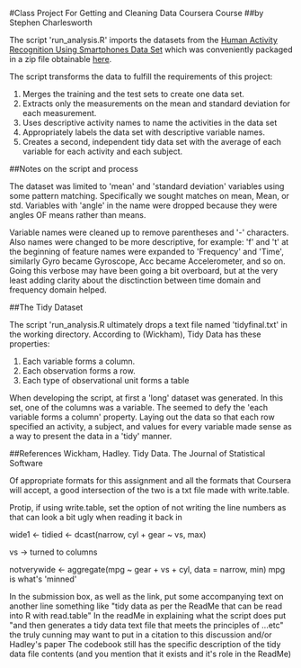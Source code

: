 #Class Project For Getting and Cleaning Data Coursera Course
##by Stephen Charlesworth

The script 'run_analysis.R' imports the datasets from the [Human Activity Recognition Using Smartphones Data Set](http://archive.ics.uci.edu/ml/datasets/Human+Activity+Recognition+Using+Smartphones) which was conveniently packaged in a zip file obtainable [here](https://d396qusza40orc.cloudfront.net/getdata%2Fprojectfiles%2FUCI%20HAR%20Dataset.zip).

The script transforms the data to fulfill the requirements of this project:

1. Merges the training and the test sets to create one data set.
2. Extracts only the measurements on the mean and standard deviation for each measurement. 
3. Uses descriptive activity names to name the activities in the data set
4. Appropriately labels the data set with descriptive variable names. 
5. Creates a second, independent tidy data set with the average of each variable for each activity and each subject. 

##Notes on the script and process

The dataset was limited to 'mean' and 'standard deviation' variables using some pattern matching. Specifically we sought matches on mean, Mean, or std. Variables with 'angle' in the name were dropped because they were angles OF means rather than means.

Variable names were cleaned up to remove parentheses and '-' characters. Also names were changed to be more descriptive, for example: 'f' and 't' at the beginning of feature names were expanded to 'Frequency' and 'Time', similarly Gyro became Gyroscope, Acc became Accelerometer, and so on. Going this verbose may have been going a bit overboard, but at the very least adding clarity about the disctinction between time domain and frequency domain helped.

##The Tidy Dataset

The script 'run_analysis.R ultimately drops a text file named 'tidyfinal.txt' in the working directory. According to (Wickham), Tidy Data has these properties:

1. Each variable forms a column.
2. Each observation forms a row.
3. Each type of observational unit forms a table

When developing the script, at first a 'long' dataset was generated. In this set, one of the columns was a variable. The seemed to defy the 'each variable forms a column' property. Laying out the data so that each row specified an activity, a subject, and values for every variable made sense as a way to present the data in a 'tidy' manner. 

##References
Wickham, Hadley. Tidy Data. The Journal of Statistical Software



Of appropriate formats for this assignment and all the formats that Coursera will accept, a good intersection of the two is a txt file made with write.table.

Protip, if using write.table, set the option of not writing the line numbers as that can look a bit ugly when reading it back in

wide1 <- tidied <- dcast(narrow, cyl + gear ~ vs, max)

vs -> turned to columns

notverywide <- aggregate(mpg ~ gear + vs + cyl, data = narrow, min)
mpg is what's 'minned'

In the submission box, as well as the link, put some accompanying text on another line something like "tidy data as per the ReadMe that can be read into R with read.table"
In the readMe in explaining what the script does put "and then generates a tidy data text file that meets the principles of ...etc"
the truly cunning may want to put in a citation to this discussion and/or Hadley's paper
The codebook still has the specific description of the tidy data file contents (and you mention that it exists and it's role in the ReadMe)
